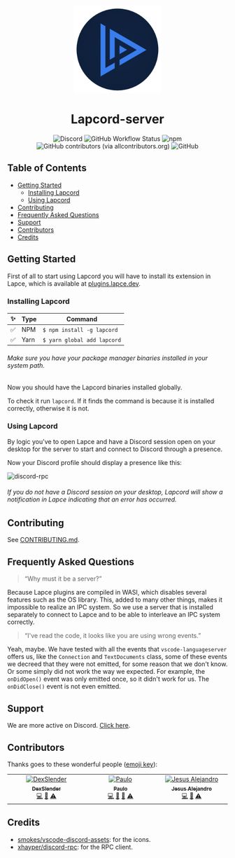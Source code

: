 <div align='center'>
  <a href="https://plugins.lapce.dev/plugins/Hyduez/dou.lapcord">
    <img width="200" src="assets/logo.png">
  </a>
  <h1> Lapcord-server </h1>
</div>

<div align='center'>

  <img alt="Discord" src="https://img.shields.io/discord/876339668956893216?label=Discord&logo=Discord">
  <img alt="GitHub Workflow Status" src="https://img.shields.io/github/actions/workflow/status/doupkg/lapcord-server/github-packages.yml?label=Build&logo=GitHub%20Actions">
  <img alt="npm" src="https://img.shields.io/npm/v/lapcord?label=Lapcord&logo=npm">
  <img alt="GitHub contributors (via allcontributors.org)" src="https://img.shields.io/github/all-contributors/doupkg/lapcord-server?label=Contributors&logo=Handshake">
  <img alt="GitHub" src="https://img.shields.io/github/license/doupkg/lapcord-server?label=License&logo=GitHub">
  
</div>

## Table of Contents
- [Getting Started](#getting-started)
  - [Installing Lapcord](#installing-lapcord)
  - [Using Lapcord](#using-lapcord)
- [Contributing](#contributing)
- [Frequently Asked Questions](#frequently-asked-questions)
- [Support](#support)
- [Contributors](#contributors)
- [Credits](#credits)

## Getting Started
First of all to start using Lapcord you will have to install its extension in Lapce, which is available at [plugins.lapce.dev](https://plugins.lapce.dev).

### Installing Lapcord
| ✨ | Type | Command |
|----|-------|-------|
| ✅ | NPM | `$ npm install -g lapcord` |
| ✅ | Yarn | `$ yarn global add lapcord` |

###### Make sure you have your package manager binaries installed in your system path.

Now you should have the Lapcord binaries installed globally.

To check it run `lapcord`. If it finds the command is because it is installed correctly, otherwise it is not.

### Using Lapcord

By logic you've to open Lapce and have a Discord session open on your desktop for the server to start and connect to Discord through a presence.

Now your Discord profile should display a presence like this:

<div>
  <img src='https://envs.sh/hKh.png' alt='discord-rpc' width='290'>
</div>

###### If you do not have a Discord session on your desktop, Lapcord will show a notification in Lapce indicating that an error has occurred.

## Contributing

See [CONTRIBUTING.md](https://github.com/doupkg/lapcord-server/blob/master/CONTRIBUTING.md).

## Frequently Asked Questions

> “Why must it be a server?” 

Because Lapce plugins are compiled in WASI, which disables several features such as the OS library. This, added to many other things, makes it impossible to realize an IPC system. So we use a server that is installed separately to connect to Lapce and to be able to interleave an IPC system correctly.

> “I've read the code, it looks like you are using wrong events.”

Yeah, maybe. We have tested with all the events that `vscode-languageserver` offers us, like the `Connection` and `TextDocuments` class, some of these events we decreed that they were not emitted, for some reason that we don't know. Or some simply did not work the way we expected. For example, the `onDidOpen()` event was only emitted once, so it didn't work for us. The `onDidClose()` event is not even emitted.

## Support
We are more active on Discord. [Click here](https://discord.gg/uujENVrXUC).

## Contributors

Thanks goes to these wonderful people ([emoji key](https://allcontributors.org/docs/en/emoji-key)):

<!-- ALL-CONTRIBUTORS-LIST:START - Do not remove or modify this section -->
<!-- prettier-ignore-start -->
<!-- markdownlint-disable -->
<table>
  <tbody>
    <tr>
      <td align="center" valign="top" width="14.28%"><a href="https://github.com/DexSlender"><img src="https://avatars.githubusercontent.com/u/91853649?v=4?s=100" width="100px;" alt="DexSlender"/><br /><sub><b>DexSlender</b></sub></a><br /><a href="https://github.com/doupkg/lapcord-server/commits?author=DexSlender" title="Code">💻</a> <a href="#ideas-DexSlender" title="Ideas, Planning, & Feedback">🤔</a> <a href="https://github.com/doupkg/lapcord-server/commits?author=DexSlender" title="Tests">⚠️</a></td>
      <td align="center" valign="top" width="14.28%"><a href="http://matrix.to/#/@paulo:envs.net"><img src="https://avatars.githubusercontent.com/u/79933487?v=4?s=100" width="100px;" alt="Paulo"/><br /><sub><b>Paulo</b></sub></a><br /><a href="https://github.com/doupkg/lapcord-server/commits?author=hyduez" title="Code">💻</a> <a href="#maintenance-Hyduez" title="Maintenance">🚧</a> <a href="#ideas-Hyduez" title="Ideas, Planning, & Feedback">🤔</a> <a href="https://github.com/doupkg/lapcord-server/commits?author=DexSlender" title="Tests">⚠️</a></td>
      <td align="center" valign="top" width="14.28%"><a href="https://www.jesusale.cf/"><img src="https://avatars.githubusercontent.com/u/54212600?v=4?s=100" width="100px;" alt="Jesus Alejandro"/><br /><sub><b>Jesus Alejandro</b></sub></a><br /><a href="https://github.com/doupkg/lapcord-server/commits?author=jesus-ale43" title="Code">💻</a> <a href="#design-jesus-ale43" title="Design">🎨</a> <a href="https://github.com/doupkg/lapcord-server/commits?author=jesus-ale43" title="Tests">⚠️</a></td>
    </tr>
  </tbody>
</table>

<!-- markdownlint-restore -->
<!-- prettier-ignore-end -->

<!-- ALL-CONTRIBUTORS-LIST:END -->

## Credits
- [smokes/vscode-discord-assets](https://github.com/smokes/vscode-discord-assets): for the icons.
- [xhayper/discord-rpc](https://github.com/xhayper/discord-rpc): for the RPC client.
